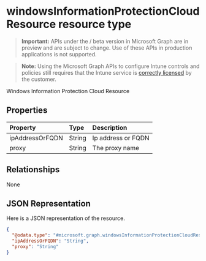 ﻿# windowsInformationProtectionCloudResource resource type

> **Important:** APIs under the / beta version in Microsoft Graph are in preview and are subject to change. Use of these APIs in production applications is not supported.

> **Note:** Using the Microsoft Graph APIs to configure Intune controls and policies still requires that the Intune service is [correctly licensed](https://go.microsoft.com/fwlink/?linkid=839381) by the customer.

Windows Information Protection Cloud Resource
## Properties
|Property|Type|Description|
|:---|:---|:---|
|ipAddressOrFQDN|String|Ip address or FQDN|
|proxy|String|The proxy name|

## Relationships
None
## JSON Representation
Here is a JSON representation of the resource.
<!-- {
  "blockType": "resource",
  "keyProperty": "id",
  "@odata.type": "microsoft.graph.windowsInformationProtectionCloudResource"
}
-->
``` json
{
  "@odata.type": "#microsoft.graph.windowsInformationProtectionCloudResource",
  "ipAddressOrFQDN": "String",
  "proxy": "String"
}
```



